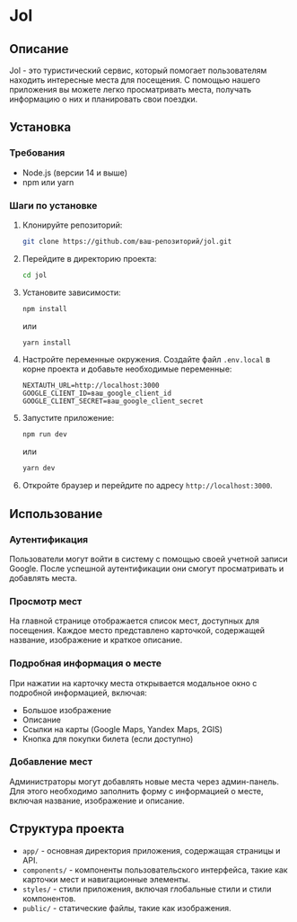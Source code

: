 # Jol

## Описание
Jol - это туристический сервис, который помогает пользователям находить интересные места для посещения. С помощью нашего приложения вы можете легко просматривать места, получать информацию о них и планировать свои поездки.

## Установка

### Требования
- Node.js (версии 14 и выше)
- npm или yarn

### Шаги по установке
1. Клонируйте репозиторий:
   ```bash
   git clone https://github.com/ваш-репозиторий/jol.git
   ```

2. Перейдите в директорию проекта:
   ```bash
   cd jol
   ```

3. Установите зависимости:
   ```bash
   npm install
   ```
   или
   ```bash
   yarn install
   ```

4. Настройте переменные окружения. Создайте файл `.env.local` в корне проекта и добавьте необходимые переменные:
   ```
   NEXTAUTH_URL=http://localhost:3000
   GOOGLE_CLIENT_ID=ваш_google_client_id
   GOOGLE_CLIENT_SECRET=ваш_google_client_secret
   ```

5. Запустите приложение:
   ```bash
   npm run dev
   ```
   или
   ```bash
   yarn dev
   ```

6. Откройте браузер и перейдите по адресу `http://localhost:3000`.

## Использование

### Аутентификация
Пользователи могут войти в систему с помощью своей учетной записи Google. После успешной аутентификации они смогут просматривать и добавлять места.

### Просмотр мест
На главной странице отображается список мест, доступных для посещения. Каждое место представлено карточкой, содержащей название, изображение и краткое описание.

### Подробная информация о месте
При нажатии на карточку места открывается модальное окно с подробной информацией, включая:
- Большое изображение
- Описание
- Ссылки на карты (Google Maps, Yandex Maps, 2GIS)
- Кнопка для покупки билета (если доступно)

### Добавление мест
Администраторы могут добавлять новые места через админ-панель. Для этого необходимо заполнить форму с информацией о месте, включая название, изображение и описание.

## Структура проекта
- `app/` - основная директория приложения, содержащая страницы и API.
- `components/` - компоненты пользовательского интерфейса, такие как карточки мест и навигационные элементы.
- `styles/` - стили приложения, включая глобальные стили и стили компонентов.
- `public/` - статические файлы, такие как изображения.